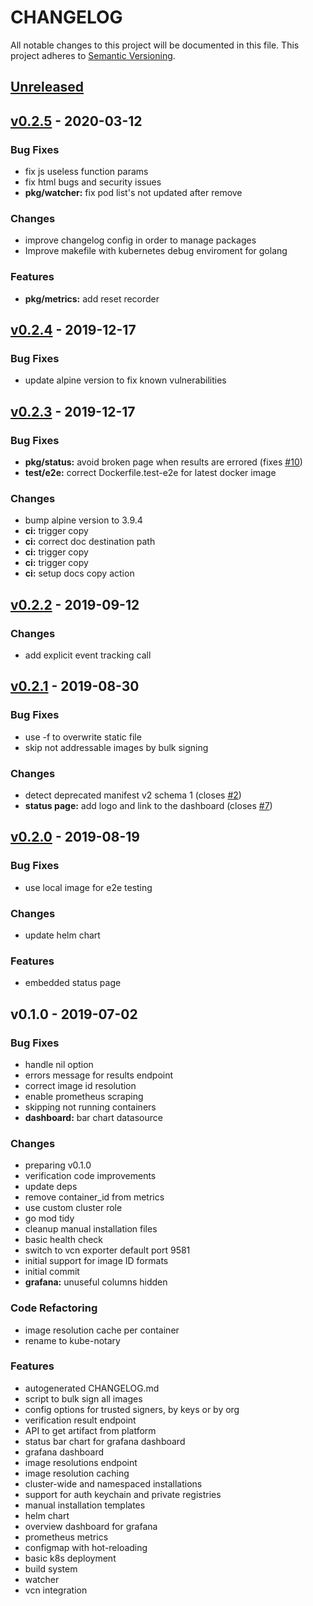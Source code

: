 # CHANGELOG
All notable changes to this project will be documented in this file. This project adheres to [Semantic Versioning](https://semver.org/spec/v2.0.0.html).
<a name="unreleased"></a>
## [Unreleased]


<a name="v0.2.5"></a>
## [v0.2.5] - 2020-03-12
### Bug Fixes
- fix js useless function params
- fix html bugs and security issues
- **pkg/watcher:** fix pod list's not updated after remove

### Changes
- improve changelog config in order to manage packages
- Improve makefile with kubernetes debug enviroment for golang

### Features
- **pkg/metrics:** add reset recorder


<a name="v0.2.4"></a>
## [v0.2.4] - 2019-12-17
### Bug Fixes
- update alpine version to fix known vulnerabilities


<a name="v0.2.3"></a>
## [v0.2.3] - 2019-12-17
### Bug Fixes
- **pkg/status:** avoid broken page when results are errored (fixes [#10](https://github.com/vchain-us/vcn/issues/10))
- **test/e2e:** correct Dockerfile.test-e2e for latest docker image

### Changes
- bump alpine version to 3.9.4
- **ci:** trigger copy
- **ci:** correct doc destination path
- **ci:** trigger copy
- **ci:** trigger copy
- **ci:** setup docs copy action


<a name="v0.2.2"></a>
## [v0.2.2] - 2019-09-12
### Changes
- add explicit event tracking call


<a name="v0.2.1"></a>
## [v0.2.1] - 2019-08-30
### Bug Fixes
- use -f to overwrite static file
- skip not addressable images by bulk signing

### Changes
- detect deprecated manifest v2 schema 1 (closes [#2](https://github.com/vchain-us/vcn/issues/2))
- **status page:** add logo and link to the dashboard (closes [#7](https://github.com/vchain-us/vcn/issues/7))


<a name="v0.2.0"></a>
## [v0.2.0] - 2019-08-19
### Bug Fixes
- use local image for e2e testing

### Changes
- update helm chart

### Features
- embedded status page


<a name="v0.1.0"></a>
## v0.1.0 - 2019-07-02
### Bug Fixes
- handle nil option
- errors message for results endpoint
- correct image id resolution
- enable prometheus scraping
- skipping not running containers
- **dashboard:** bar chart datasource

### Changes
- preparing v0.1.0
- verification code improvements
- update deps
- remove container_id from metrics
- use custom cluster role
- go mod tidy
- cleanup manual installation files
- basic health check
- switch to vcn exporter default port 9581
- initial support for image ID formats
- initial commit
- **grafana:** unuseful columns hidden

### Code Refactoring
- image resolution cache per container
- rename to kube-notary

### Features
- autogenerated CHANGELOG.md
- script to bulk sign all images
- config options for trusted signers, by keys or by org
- verification result endpoint
- API to get artifact from platform
- status bar chart for grafana dashboard
- grafana dashboard
- image resolutions endpoint
- image resolution caching
- cluster-wide and namespaced installations
- support for auth keychain and private registries
- manual installation templates
- helm chart
- overview dashboard for grafana
- prometheus metrics
- configmap with hot-reloading
- basic k8s deployment
- build system
- watcher
- vcn integration


[Unreleased]: https://github.com/vchain-us/vcn/compare/v0.2.5...HEAD
[v0.2.5]: https://github.com/vchain-us/vcn/compare/v0.2.4...v0.2.5
[v0.2.4]: https://github.com/vchain-us/vcn/compare/v0.2.3...v0.2.4
[v0.2.3]: https://github.com/vchain-us/vcn/compare/v0.2.2...v0.2.3
[v0.2.2]: https://github.com/vchain-us/vcn/compare/v0.2.1...v0.2.2
[v0.2.1]: https://github.com/vchain-us/vcn/compare/v0.2.0...v0.2.1
[v0.2.0]: https://github.com/vchain-us/vcn/compare/v0.1.0...v0.2.0
